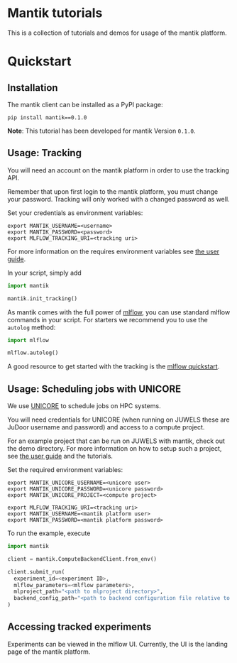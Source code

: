 # Mantik tutorials

This is a collection of tutorials and demos for usage of the mantik platform.

# Quickstart

## Installation

The mantik client can be installed as a PyPI package:

```commandline
pip install mantik==0.1.0
```

**Note**: This tutorial has been developed for mantik Version `0.1.0`.

## Usage: Tracking

You will need an account on the mantik platform in order to use the tracking 
API.

Remember that upon first login to the mantik platform, you must change your
password. Tracking will only worked with a changed password as well.

Set your credentials as environment variables:

```commandline
export MANTIK_USERNAME=<username>
export MANTIK_PASSWORD=<password>
export MLFLOW_TRACKING_URI=<tracking uri>
```

For more information on the requires environment variables see
[the user guide](tutorials/user_guide.md#required-passwords-and-environment-variables).

In your script, simply add

```python
import mantik

mantik.init_tracking()
```

As mantik comes with the full power of [mlflow](https://www.mlflow.org/), you 
can use standard mlflow commands in your script.
For starters we recommend you to use the `autolog` method:

```python
import mlflow

mlflow.autolog()
```

A good resource to get started with the tracking is the 
[mlflow quickstart](https://www.mlflow.org/docs/latest/quickstart.html).

## Usage: Scheduling jobs with UNICORE

We use [UNICORE](https://www.unicore.eu/) to schedule jobs on HPC systems.

You will need credentials for UNICORE (when running on JUWELS these are
JuDoor username and password) and access to a compute project.

For an example project that can be run on JUWELS with mantik, check out the
demo directory.
For more information on how to setup such a project, see
[the user guide](tutorials/user_guide.md) and the tutorials.

Set the required environment variables:

```commandline
export MANTIK_UNICORE_USERNAME=<unicore user>
export MANTIK_UNICORE_PASSWORD=<unicore password>
export MANTIK_UNICORE_PROJECT=<compute project>

export MLFLOW_TRACKING_URI=<tracking uri>
export MANTIK_USERNAME=<mantik platform user>
export MANTIK_PASSWORD=<mantik platform password>
```

To run the example, execute

```python
import mantik

client = mantik.ComputeBackendClient.from_env()

client.submit_run(
  experiment_id=<experiment ID>,
  mlflow_parameters=<mlflow parameters>,
  mlproject_path="<path to mlproject directory>",
  backend_config_path="<path to backend configuration file relative to mlproject path>",
)
```

## Accessing tracked experiments

Experiments can be viewed in the mlflow UI. Currently, the UI is the landing
page of the mantik platform.



